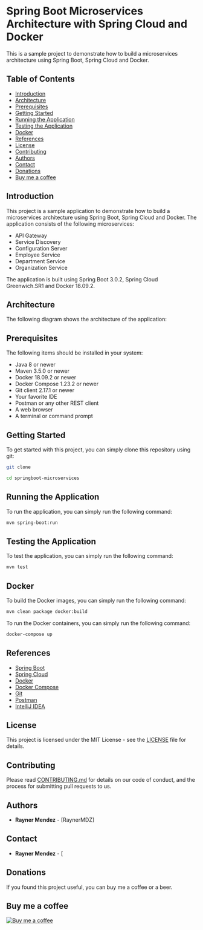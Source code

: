 # Spring Boot Microservices Architecture with Spring Cloud and Docker

This is a sample project to demonstrate how to build a microservices architecture using Spring Boot, Spring Cloud and Docker.

## Table of Contents

* [Introduction](#introduction)
* [Architecture](#architecture)
* [Prerequisites](#prerequisites)
* [Getting Started](#getting-started)
* [Running the Application](#running-the-application)
* [Testing the Application](#testing-the-application)
* [Docker](#docker)
* [References](#references)
* [License](#license)
* [Contributing](#contributing)
* [Authors](#authors)
* [Contact](#contact)
* [Donations](#donations)
* [Buy me a coffee](#buy-me-a-coffee)

## Introduction 

This project is a sample application to demonstrate how to build a microservices architecture using Spring Boot, Spring Cloud and Docker. The application consists of the following microservices:
* API Gateway
* Service Discovery
* Configuration Server
* Employee Service
* Department Service
* Organization Service

The application is built using Spring Boot 3.0.2, Spring Cloud Greenwich.SR1 and Docker 18.09.2.

## Architecture

The following diagram shows the architecture of the application:

## Prerequisites

The following items should be installed in your system:
* Java 8 or newer
* Maven 3.5.0 or newer
* Docker 18.09.2 or newer
* Docker Compose 1.23.2 or newer
* Git client 2.17.1 or newer
* Your favorite IDE
* Postman or any other REST client
* A web browser
* A terminal or command prompt

## Getting Started

To get started with this project, you can simply clone this repository using git:

```bash
git clone
```
```bash
cd springboot-microservices
```
    
## Running the Application

To run the application, you can simply run the following command:

```bash
mvn spring-boot:run
```

## Testing the Application

To test the application, you can simply run the following command:

```bash
mvn test
```

## Docker

To build the Docker images, you can simply run the following command:

```bash
mvn clean package docker:build
```

To run the Docker containers, you can simply run the following command:

```bash
docker-compose up
```

## References

* [Spring Boot](https://spring.io/projects/spring-boot)
* [Spring Cloud](https://spring.io/projects/spring-cloud)
* [Docker](https://www.docker.com/)
* [Docker Compose](https://docs.docker.com/compose/)
* [Git](https://git-scm.com/)
* [Postman](https://www.getpostman.com/)
* [IntelliJ IDEA](https://www.jetbrains.com/idea/)

## License

This project is licensed under the MIT License - see the [LICENSE](LICENSE) file for details.

## Contributing

Please read [CONTRIBUTING.md](CONTRIBUTING.md) for details on our code of conduct, and the process for submitting pull requests to us.

## Authors

* **Rayner Mendez** - [RaynerMDZ]

## Contact

* **Rayner Mendez** - [

## Donations

If you found this project useful, you can buy me a coffee or a beer.

## Buy me a coffee

[![Buy me a coffee](https://www.buymeacoffee.com/assets/img/custom_images/orange_img.png)](https://www.buymeacoffee.com/raynermdz)

